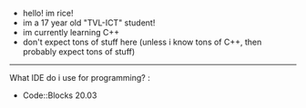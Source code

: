 - hello! im rice!
- im a 17 year old "TVL-ICT" student!
- im currently learning C++
- don't expect tons of stuff here (unless i know tons of C++, then probably expect tons of stuff)
-------
What IDE do i use for programming? :
- Code::Blocks 20.03

<!---
LuckyRiceYT/LuckyRiceYT is a ✨ special ✨ repository because its `README.md` (this file) appears on your GitHub profile.
You can click the Preview link to take a look at your changes.
--->
